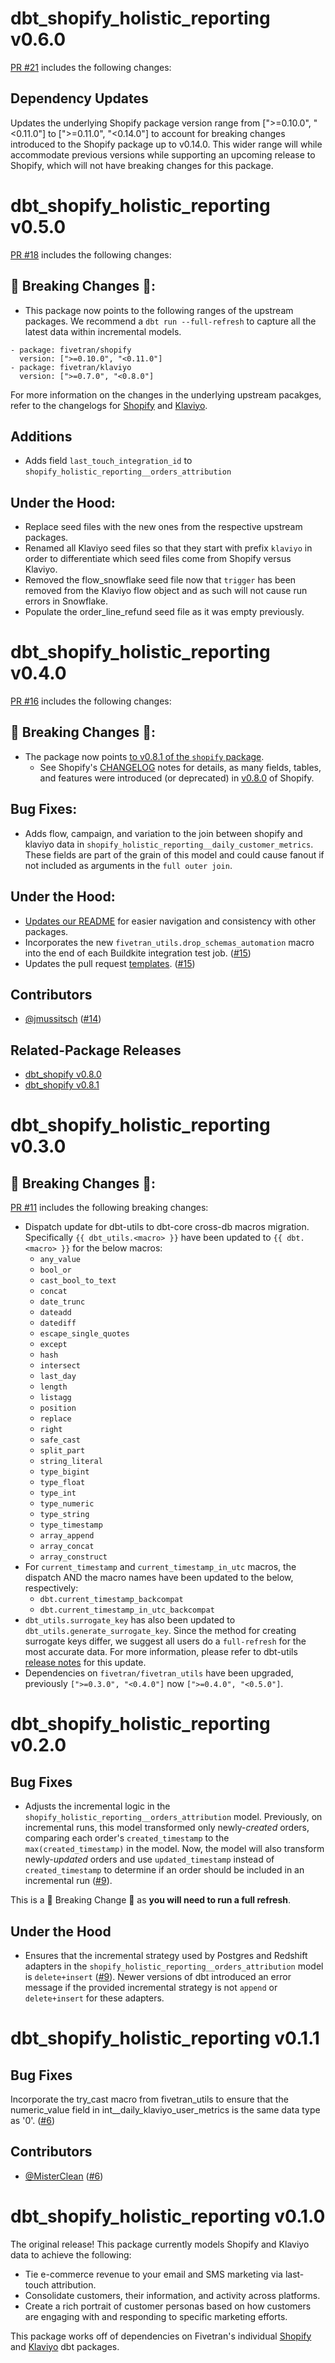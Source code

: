 # dbt_shopify_holistic_reporting v0.6.0
[PR #21](https://github.com/fivetran/dbt_shopify_holistic_reporting/pull/21) includes the following changes:

## Dependency Updates
Updates the underlying Shopify package version range from [">=0.10.0", "<0.11.0"] to [">=0.11.0", "<0.14.0"] to account for breaking changes introduced to the Shopify package up to v0.14.0. This wider range will while accommodate previous versions while supporting an upcoming release to Shopify, which will not have breaking changes for this package.

# dbt_shopify_holistic_reporting v0.5.0
[PR #18](https://github.com/fivetran/dbt_shopify_holistic_reporting/pull/18) includes the following changes:

## 🚨 Breaking Changes 🚨:

- This package now points to the following ranges of the upstream packages. We recommend a `dbt run --full-refresh` to capture all the latest data within incremental models.

```
- package: fivetran/shopify
  version: [">=0.10.0", "<0.11.0"]
- package: fivetran/klaviyo
  version: [">=0.7.0", "<0.8.0"]
```

For more information on the changes in the underlying upstream pacakges, refer to the changelogs for [Shopify](https://github.com/fivetran/dbt_shopify/compare/v0.8.1...v0.10.0) and [Klaviyo](https://github.com/fivetran/dbt_klaviyo/compare/v0.5.0...v0.7.1). 

## Additions
- Adds field `last_touch_integration_id` to `shopify_holistic_reporting__orders_attribution`

## Under the Hood:
- Replace seed files with the new ones from the respective upstream packages.
- Renamed all Klaviyo seed files so that they start with prefix `klaviyo` in order to differentiate which seed files come from Shopify versus Klaviyo.
- Removed the flow_snowflake seed file now that `trigger` has been removed from the Klaviyo flow object and as such will not cause run errors in Snowflake.
- Populate the order_line_refund seed file as it was empty previously.
 
# dbt_shopify_holistic_reporting v0.4.0

[PR #16](https://github.com/fivetran/dbt_shopify_holistic_reporting/pull/16) includes the following changes:

## 🚨 Breaking Changes 🚨:
- The package now points [to v0.8.1 of the `shopify` package](https://github.com/fivetran/dbt_shopify/releases/tag/v0.8.1). 
  - See Shopify's [CHANGELOG](https://github.com/fivetran/dbt_shopify/blob/main/CHANGELOG.md) notes for details, as many fields, tables, and features were introduced (or deprecated) in [v0.8.0](https://github.com/fivetran/dbt_shopify/blob/main/CHANGELOG.md#dbt_shopify-v080) of Shopify.

## Bug Fixes:
- Adds flow, campaign, and variation to the join between shopify and klaviyo data in `shopify_holistic_reporting__daily_customer_metrics`. These fields are part of the grain of this model and could cause fanout if not included as arguments in the `full outer join`.

## Under the Hood:
- [Updates our README](https://github.com/fivetran/dbt_shopify/blob/main/README.md) for easier navigation and consistency with other packages.
- Incorporates the new `fivetran_utils.drop_schemas_automation` macro into the end of each Buildkite integration test job. ([#15](https://github.com/fivetran/dbt_shopify_holistic_reporting/pull/15))
- Updates the pull request [templates](/.github). ([#15](https://github.com/fivetran/dbt_shopify_holistic_reporting/pull/15))

## Contributors
- [@jmussitsch](https://github.com/jmussitsch) ([#14](https://github.com/fivetran/dbt_shopify_holistic_reporting/issues/14))

## Related-Package Releases
- [dbt_shopify v0.8.0](https://github.com/fivetran/dbt_shopify/releases/tag/v0.8.0)
- [dbt_shopify v0.8.1](https://github.com/fivetran/dbt_shopify/releases/tag/v0.8.1)

# dbt_shopify_holistic_reporting v0.3.0

## 🚨 Breaking Changes 🚨:
[PR #11](https://github.com/fivetran/dbt_shopify_holistic_reporting/pull/11/) includes the following breaking changes:
- Dispatch update for dbt-utils to dbt-core cross-db macros migration. Specifically `{{ dbt_utils.<macro> }}` have been updated to `{{ dbt.<macro> }}` for the below macros:
    - `any_value`
    - `bool_or`
    - `cast_bool_to_text`
    - `concat`
    - `date_trunc`
    - `dateadd`
    - `datediff`
    - `escape_single_quotes`
    - `except`
    - `hash`
    - `intersect`
    - `last_day`
    - `length`
    - `listagg`
    - `position`
    - `replace`
    - `right`
    - `safe_cast`
    - `split_part`
    - `string_literal`
    - `type_bigint`
    - `type_float`
    - `type_int`
    - `type_numeric`
    - `type_string`
    - `type_timestamp`
    - `array_append`
    - `array_concat`
    - `array_construct`
- For `current_timestamp` and `current_timestamp_in_utc` macros, the dispatch AND the macro names have been updated to the below, respectively:
    - `dbt.current_timestamp_backcompat`
    - `dbt.current_timestamp_in_utc_backcompat`
- `dbt_utils.surrogate_key` has also been updated to `dbt_utils.generate_surrogate_key`. Since the method for creating surrogate keys differ, we suggest all users do a `full-refresh` for the most accurate data. For more information, please refer to dbt-utils [release notes](https://github.com/dbt-labs/dbt-utils/releases) for this update.
- Dependencies on `fivetran/fivetran_utils` have been upgraded, previously `[">=0.3.0", "<0.4.0"]` now `[">=0.4.0", "<0.5.0"]`.

# dbt_shopify_holistic_reporting v0.2.0
## Bug Fixes
- Adjusts the incremental logic in the `shopify_holistic_reporting__orders_attribution` model. Previously, on incremental runs, this model transformed only newly-_created_ orders, comparing each order's `created_timestamp` to the `max(created_timestamp)` in the model. Now, the model will also transform newly-_updated_ orders and use `updated_timestamp` instead of `created_timestamp` to determine if an order should be included in an incremental run ([#9](https://github.com/fivetran/dbt_shopify_holistic_reporting/pull/9)).

This is a 🚨 Breaking Change 🚨 as **you will need to run a full refresh**.

## Under the Hood
- Ensures that the incremental strategy used by Postgres and Redshift adapters in the `shopify_holistic_reporting__orders_attribution` model is `delete+insert` ([#9](https://github.com/fivetran/dbt_shopify_holistic_reporting/pull/9)). Newer versions of dbt introduced an error message if the provided incremental strategy is not `append` or `delete+insert` for these adapters.

# dbt_shopify_holistic_reporting v0.1.1
## Bug Fixes
Incorporate the try_cast macro from fivetran_utils to ensure that the numeric_value field in int__daily_klaviyo_user_metrics is the same data type as '0'. ([#6](https://github.com/fivetran/dbt_shopify_holistic_reporting/pull/6))

## Contributors
- [@MisterClean](https://github.com/MisterClean) ([#6](https://github.com/fivetran/dbt_shopify_holistic_reporting/pull/6))


# dbt_shopify_holistic_reporting v0.1.0

The original release! This package currently models Shopify and Klaviyo data to achieve the following:
- Tie e-commerce revenue to your email and SMS marketing via last-touch attribution.
- Consolidate customers, their information, and activity across platforms.
- Create a rich portrait of customer personas based on how customers are engaging with and responding to specific marketing efforts.

This package works off of dependencies on Fivetran's individual [Shopify](https://github.com/fivetran/dbt_shopify) and [Klaviyo](https://github.com/fivetran/dbt_klaviyo) dbt packages.

